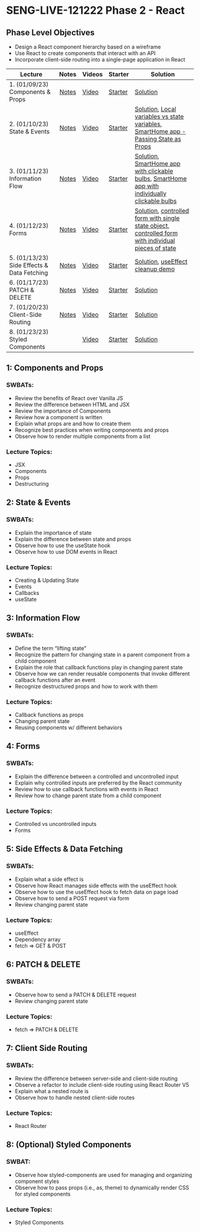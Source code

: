 # SENG-LIVE-121222 Phase 2 - React

## Phase Level Objectives

- Design a React component hierarchy based on a wireframe
- Use React to create components that interact with an API
- Incorporate client-side routing into a single-page application in React


| Lecture | Notes | Videos | Starter | Solution |
| ------- | :---: | ------ | ------- | -------- |
| 1. (01/09/23) Components & Props     |  [Notes](https://docs.google.com/document/d/1EbmXfu432Jyyz5p0xNqMHCpoUpbPi80rnzUthJnEhRU/edit#bookmark=id.492l5qp12q1x)     |  [Video](https://vimeo.com/787721467)      |    [Starter](https://github.com/learn-co-students/SENG-LIVE-121222-Phase-2/tree/main/01_components_and_props)     |   [Solution](https://github.com/learn-co-students/SENG-LIVE-121222-Phase-2/tree/01_notes/01_components_and_props)       |
| 2. (01/10/23) State & Events     |  [Notes](https://docs.google.com/document/d/1EbmXfu432Jyyz5p0xNqMHCpoUpbPi80rnzUthJnEhRU/edit#bookmark=id.vd3lnycixohm)     |   [Video](#)     |    [Starter](#)     |    [Solution](#), [Local variables vs state variables](https://codesandbox.io/s/counter-state-example-0r8stb?file=/src/App.js), [SmartHome app - Passing State as Props](https://codesandbox.io/s/vigilant-minsky-iiykrb)      |
| 3. (01/11/23) Information Flow     |  [Notes](https://docs.google.com/document/d/1EbmXfu432Jyyz5p0xNqMHCpoUpbPi80rnzUthJnEhRU/edit#bookmark=id.wy2x156r59it)     |  [Video](#)      |   [Starter](#)      |    [Solution](#), [SmartHome app with clickable bulbs](https://codesandbox.io/s/smarthome-with-clickable-bulbs-woyctp), [SmartHome app with individually clickable bulbs](https://codesandbox.io/s/smarthome-with-individually-switchable-bulbs-du3hot)      |
| 4. (01/12/23) Forms     |   [Notes](https://docs.google.com/document/d/1EbmXfu432Jyyz5p0xNqMHCpoUpbPi80rnzUthJnEhRU/edit#bookmark=id.9becevreox7j)    |   [Video](#)     |   [Starter](#)      |  [Solution](#), [controlled form with single state object](https://codesandbox.io/s/refactoring-a-controlled-form-with-individual-pieces-of-state-juv663?file=/src/App.js), [controlled form with individual pieces of state](https://codesandbox.io/s/controlled-form-with-individual-pieces-of-state-pbjpe4?from-embed)        |
| 5. (01/13/23) Side Effects & Data Fetching     |  [Notes](https://docs.google.com/document/d/1EbmXfu432Jyyz5p0xNqMHCpoUpbPi80rnzUthJnEhRU/edit#bookmark=id.c2ylqc4vikay)     |   [Video](#)     |   [Starter](#)      |   [Solution](#), [useEffect cleanup demo](https://codesandbox.io/s/useeffect-cleanup-ig17kd?file=/src/Timer.js)       |
| 6. (01/17/23) PATCH & DELETE     |   [Notes](https://docs.google.com/document/d/1EbmXfu432Jyyz5p0xNqMHCpoUpbPi80rnzUthJnEhRU/edit#bookmark=id.wt5i3c5f41d9)    |   [Video](#)     |    [Starter](#)     |   [Solution](#)       |
| 7. (01/20/23) Client-Side Routing     |   [Notes](https://docs.google.com/document/d/1EbmXfu432Jyyz5p0xNqMHCpoUpbPi80rnzUthJnEhRU/edit#bookmark=kix.6dlvxf2ydepe)    |    [Video](#)    |   [Starter](#)      |    [Solution](#)      |
| 8. (01/23/23) Styled Components    |               |    [Video](#)    |   [Starter](#)      |    [Solution](#)      |

## 1: Components and Props
### SWBATs:
- Review the benefits of React over Vanilla JS 
- Review the difference between HTML and JSX
- Review the importance of Components
- Review how a component is written
- Explain what props are and how to create them
- Recognize best practices when writing components and props
- Observe how to render multiple components from a list
### Lecture Topics:
- JSX
- Components
- Props
- Destructuring


## 2: State & Events

### SWBATs:
- Explain the importance of state
- Explain the difference between state and props
- Observe how to use the useState hook
- Observe how to use DOM events in React
### Lecture Topics:
- Creating & Updating State
- Events
- Callbacks
- useState


## 3: Information Flow
### SWBATs:
- Define the term “lifting state”
- Recognize the pattern for changing state in a parent component from a child component
- Explain the role that callback functions play in changing parent state
- Observe how we can render reusable components that invoke different callback functions after an event
- Recognize destructured props and how to work with them
### Lecture Topics:
- Callback functions as props
- Changing parent state
- Reusing components w/ different behaviors

## 4: Forms
### SWBATs:
- Explain the difference between a controlled and uncontrolled input
- Explain why controlled inputs are preferred by the React community
- Review how to use callback functions with events in React
- Review how to change parent state from a child component
### Lecture Topics:
- Controlled vs uncontrolled inputs
- Forms

## 5: Side Effects & Data Fetching

### SWBATs:
- Explain what a side effect is
- Observe how React manages side effects with the useEffect hook
- Observe how to use the useEffect hook to fetch data on page load
- Observe how to send a POST request via form
- Review changing parent state
### Lecture Topics:
- useEffect
- Dependency array
- fetch => GET & POST

## 6: PATCH & DELETE
### SWBATs:
- Observe how to send a PATCH & DELETE request
- Review changing parent state
### Lecture Topics:
- fetch => PATCH & DELETE

## 7: Client Side Routing

### SWBATs:
- Review the difference between server-side and client-side routing
- Observe a refactor to include client-side routing using React Router V5
- Explain what a nested route is
- Observe how to handle nested client-side routes 
### Lecture Topics:
- React Router

## 8: (Optional) Styled Components
### SWBAT:
- Observe how styled-components are used for managing and organizing component styles
- Observe how to pass props (i.e., as, theme) to dynamically render CSS for styled components
### Lecture Topics:
- Styled Components
